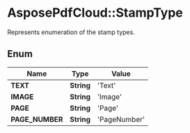 # AsposePdfCloud::StampType
Represents enumeration of the stamp types.

## Enum
Name | Type | Value
------------ | ------------- | -------------
**TEXT** | **String** | 'Text'
**IMAGE** | **String** | 'Image'
**PAGE** | **String** | 'Page'
**PAGE_NUMBER** | **String** | 'PageNumber'



